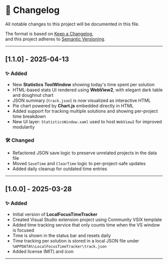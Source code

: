 ﻿# 📘 Changelog

All notable changes to this project will be documented in this file.

The format is based on [Keep a Changelog](https://keepachangelog.com/en/1.0.0/),  
and this project adheres to [Semantic Versioning](https://semver.org/spec/v2.0.0.html).

---

## [1.1.0] - 2025-04-13

### ✨ Added
- New **Statistics ToolWindow** showing today's time spent per solution
- HTML-based stats UI rendered using **WebView2**, with elegant dark table and doughnut chart
- JSON summary (`track.json`) is now visualized as interactive HTML
- Pie chart powered by **Chart.js** embedded directly in HTML
- Added support for tracking multiple solutions and showing per-project time breakdown
- New UI layer: `StatisticsWindow.xaml` used to host `WebView2` for improved modularity

### 🛠️ Changed
- Refactored JSON save logic to preserve unrelated projects in the data file
- Moved `SaveTime` and `ClearTime` logic to per-project-safe updates
- Added daily cleanup for outdated time entries

---

## [1.0.0] - 2025-03-28

### ✨ Added
- Initial version of **LocalFocusTimeTracker**
- Created Visual Studio extension project using Community VSIX template
- Added time tracking service that only counts time when the VS window is focused
- Time is shown in the status bar and resets daily
- Time tracking per solution is stored in a local JSON file under `%APPDATA%\LocalFocusTimeTracker\track.json`
- Added license (MIT) and icon

---

